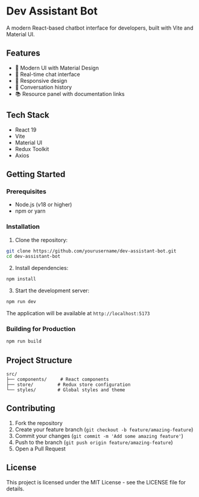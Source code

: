 # Dev Assistant Bot

A modern React-based chatbot interface for developers, built with Vite and Material UI.

## Features

- 🎨 Modern UI with Material Design
- 💬 Real-time chat interface
- 📱 Responsive design
- 🔄 Conversation history
- 📚 Resource panel with documentation links

## Tech Stack

- React 19
- Vite
- Material UI
- Redux Toolkit
- Axios

## Getting Started

### Prerequisites

- Node.js (v18 or higher)
- npm or yarn

### Installation

1. Clone the repository:
```bash
git clone https://github.com/yourusername/dev-assistant-bot.git
cd dev-assistant-bot
```

2. Install dependencies:
```bash
npm install
```

3. Start the development server:
```bash
npm run dev
```

The application will be available at `http://localhost:5173`

### Building for Production

```bash
npm run build
```

## Project Structure

```
src/
├── components/     # React components
├── store/         # Redux store configuration
└── styles/        # Global styles and theme
```

## Contributing

1. Fork the repository
2. Create your feature branch (`git checkout -b feature/amazing-feature`)
3. Commit your changes (`git commit -m 'Add some amazing feature'`)
4. Push to the branch (`git push origin feature/amazing-feature`)
5. Open a Pull Request

## License

This project is licensed under the MIT License - see the LICENSE file for details.
